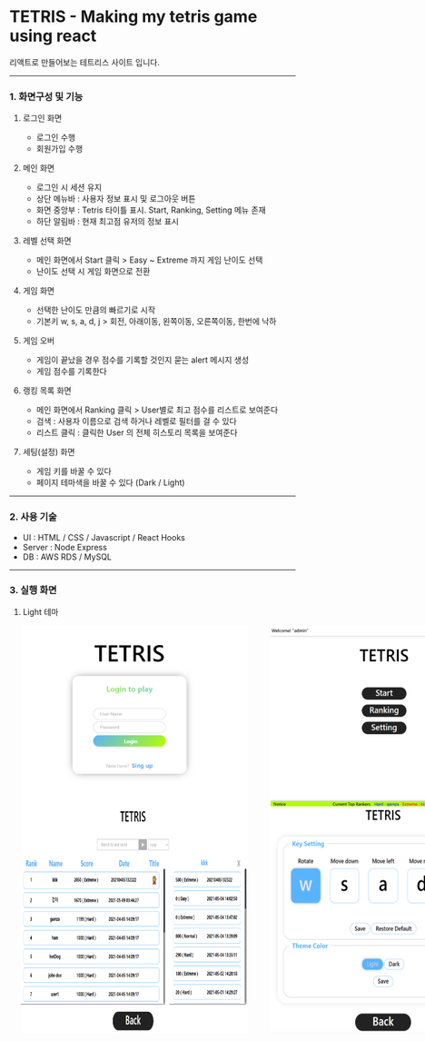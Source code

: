 # TETRIS - Making my tetris game using react
리액트로 만들어보는 테트리스 사이트 입니다.
   
***
   
### 1. 화면구성 및 기능
1. 로그인 화면
    - 로그인 수행
    - 회원가입 수행

2. 메인 화면
    - 로그인 시 세션 유지
    - 상단 메뉴바 : 사용자 정보 표시 및 로그아웃 버튼 
    - 화면 중앙부 : Tetris 타이틀 표시. Start, Ranking, Setting 메뉴 존재
    - 하단 알림바 : 현재 최고점 유저의 정보 표시

3. 레벨 선택 화면
    - 메인 화면에서 Start 클릭 > Easy ~ Extreme 까지 게임 난이도 선택
    - 난이도 선택 시 게임 화면으로 전환

4. 게임 화면
    - 선택한 난이도 만큼의 빠르기로 시작
    - 기본키 w, s, a, d, j > 회전, 아래이동, 왼쪽이동, 오른쪽이동, 한번에 낙하

5. 게임 오버
    - 게임이 끝났을 경우 점수를 기록할 것인지 묻는 alert 메시지 생성
    - 게임 점수를 기록한다

6. 랭킹 목록 화면
    - 메인 화면에서 Ranking 클릭 > User별로 최고 점수를 리스트로 보여준다 
    - 검색 : 사용자 이름으로 검색 하거나 레벨로 필터를 걸 수 있다
    - 리스트 클릭 : 클릭한 User 의 전체 히스토리 목록을 보여준다

7. 세팅(설정) 화면
    - 게임 키를 바꿀 수 있다
    - 페이지 테마색을 바꿀 수 있다 (Dark / Light)
   
***
   
### 2. 사용 기술
- UI : HTML / CSS / Javascript / React Hooks   
- Server : Node Express   
- DB : AWS RDS / MySQL   

***

### 3. 실행 화면 

1. Light 테마
<style>
   div {display : flex;}
   div > img {margin : 0 20px;}
</style>
<div>
   <img src="https://github.com/kks2139/Tetris/blob/main/readme_img/login.PNG?raw=true" width="400"/>
   <img src="https://github.com/kks2139/Tetris/blob/main/readme_img/mainpage.PNG?raw=true" width="400"/>
</div>
<div>
   <img src="https://github.com/kks2139/Tetris/blob/main/readme_img/ranking.PNG?raw=true" width="400"/>
   <img src="https://github.com/kks2139/Tetris/blob/main/readme_img/setting.PNG?raw=true" width="400"/>
<div>
<div>
   <img src="https://github.com/kks2139/Tetris/blob/main/readme_img/levelsel.PNG?raw=true" width="400"/>
   <img src="https://github.com/kks2139/Tetris/blob/main/readme_img/play.PNG?raw=true" width="400"/>
<div>
<img src="https://github.com/kks2139/Tetris/blob/main/readme_img/gameover.PNG?raw=true" width="400"/>

2. Dark 테마
<div>
   <img src="https://github.com/kks2139/Tetris/blob/main/readme_img/mainpage_dark.PNG?raw=true" width="400"/>
   <img src="https://github.com/kks2139/Tetris/blob/main/readme_img/setting_dark.PNG?raw=true" width="400"/>
<div>
<img src="https://github.com/kks2139/Tetris/blob/main/readme_img/play_dark.PNG?raw=true" width="400"/>







